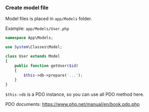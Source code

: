 ### Create model file

Model files is placed in `app/Models` folder.

Example: `app/Models/User.php`
```php
namespace App\Models;

use System\Classes\Model;

class User extends Model
{
    public function getUser($id)
    {
        $this->db->prepare('...');
    }
}
```

`$this->db` is a PDO instance, so you can use all PDO method here.

PDO documents: https://www.php.net/manual/en/book.pdo.php

